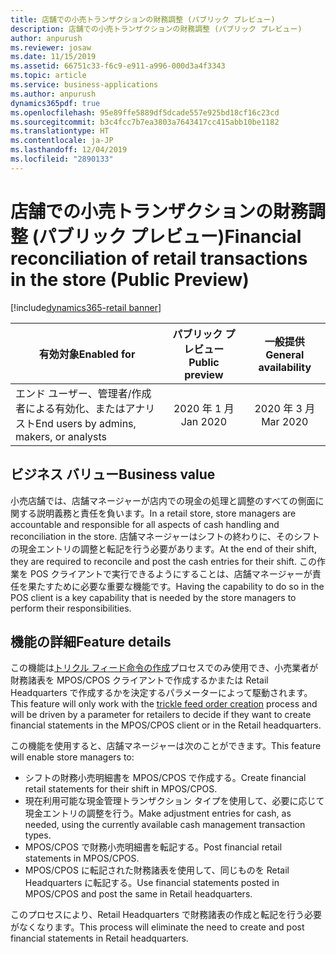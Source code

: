 ```yaml
---
title: 店舗での小売トランザクションの財務調整 (パブリック プレビュー)
description: 店舗での小売トランザクションの財務調整 (パブリック プレビュー)
author: anpurush
ms.reviewer: josaw
ms.date: 11/15/2019
ms.assetid: 66751c33-f6c9-e911-a996-000d3a4f3343
ms.topic: article
ms.service: business-applications
ms.author: anpurush
dynamics365pdf: true
ms.openlocfilehash: 95e89ffe5889df5dcade557e925bd18cf16c23cd
ms.sourcegitcommit: b3c4fcc7b7ea3803a7643417cc415abb10be1182
ms.translationtype: HT
ms.contentlocale: ja-JP
ms.lasthandoff: 12/04/2019
ms.locfileid: "2890133"
---
```

# <a name="financial-reconciliation-of-retail-transactions-in-the-store-public-preview"></a><span data-ttu-id="3af2e-103">店舗での小売トランザクションの財務調整 (パブリック プレビュー)</span><span class="sxs-lookup"><span data-stu-id="3af2e-103">Financial reconciliation of retail transactions in the store (Public Preview)</span></span>
[!include[dynamics365-retail banner](../includes/dynamics365-retail.md)]

| <span data-ttu-id="3af2e-104">有効対象</span><span class="sxs-lookup"><span data-stu-id="3af2e-104">Enabled for</span></span>    |  <span data-ttu-id="3af2e-105">パブリック プレビュー</span><span class="sxs-lookup"><span data-stu-id="3af2e-105">Public preview</span></span> | <span data-ttu-id="3af2e-106">一般提供</span><span class="sxs-lookup"><span data-stu-id="3af2e-106">General availability</span></span> | 
| ---------- | :----------: |:----------: |
|<span data-ttu-id="3af2e-107">エンド ユーザー、管理者/作成者による有効化、またはアナリスト</span><span class="sxs-lookup"><span data-stu-id="3af2e-107">End users by admins, makers, or analysts</span></span>|<span data-ttu-id="3af2e-108">2020 年 1 月</span><span class="sxs-lookup"><span data-stu-id="3af2e-108">Jan 2020</span></span>| <span data-ttu-id="3af2e-109">2020 年 3 月</span><span class="sxs-lookup"><span data-stu-id="3af2e-109">Mar 2020</span></span>|


## <a name="business-value"></a><span data-ttu-id="3af2e-110">ビジネス バリュー</span><span class="sxs-lookup"><span data-stu-id="3af2e-110">Business value</span></span>
<!-- bv start -->
<span data-ttu-id="3af2e-111">小売店舗では、店舗マネージャーが店内での現金の処理と調整のすべての側面に関する説明義務と責任を負います。</span><span class="sxs-lookup"><span data-stu-id="3af2e-111">In a retail store, store managers are accountable and responsible for all aspects of cash handling and reconciliation in the store.</span></span> <span data-ttu-id="3af2e-112">店舗マネージャーはシフトの終わりに、そのシフトの現金エントリの調整と転記を行う必要があります。</span><span class="sxs-lookup"><span data-stu-id="3af2e-112">At the end of their shift, they are required to reconcile and post the cash entries for their shift.</span></span> <span data-ttu-id="3af2e-113">この作業を POS クライアントで実行できるようにすることは、店舗マネージャーが責任を果たすために必要な重要な機能です。</span><span class="sxs-lookup"><span data-stu-id="3af2e-113">Having the capability to do so in the POS client is a key capability that is needed by the store managers to perform their responsibilities.</span></span>
<!-- bv end -->



## <a name="feature-details"></a><span data-ttu-id="3af2e-114">機能の詳細</span><span class="sxs-lookup"><span data-stu-id="3af2e-114">Feature details</span></span>
<!--feature detail start -->
<span data-ttu-id="3af2e-115">この機能は[トリクル フィード命令の作成](https://docs.microsoft.com/dynamics365-release-plan/2019wave2/dynamics365-retail/enhancements-retail-statement-posting#trickle-feed-order-creation)プロセスでのみ使用でき、小売業者が財務諸表を MPOS/CPOS クライアントで作成するかまたは Retail Headquarters で作成するかを決定するパラメーターによって駆動されます。</span><span class="sxs-lookup"><span data-stu-id="3af2e-115">This feature will only work with the [trickle feed order creation](https://docs.microsoft.com/dynamics365-release-plan/2019wave2/dynamics365-retail/enhancements-retail-statement-posting#trickle-feed-order-creation) process and will be driven by a parameter for retailers to decide if they want to create financial statements in the MPOS/CPOS client or in the Retail headquarters.</span></span>

<span data-ttu-id="3af2e-116">この機能を使用すると、店舗マネージャーは次のことができます。</span><span class="sxs-lookup"><span data-stu-id="3af2e-116">This feature will enable store managers to:</span></span>

- <span data-ttu-id="3af2e-117">シフトの財務小売明細書を MPOS/CPOS で作成する。</span><span class="sxs-lookup"><span data-stu-id="3af2e-117">Create financial retail statements for their shift in MPOS/CPOS.</span></span>
- <span data-ttu-id="3af2e-118">現在利用可能な現金管理トランザクション タイプを使用して、必要に応じて現金エントリの調整を行う。</span><span class="sxs-lookup"><span data-stu-id="3af2e-118">Make adjustment entries for cash, as needed, using the currently available cash management transaction types.</span></span>
- <span data-ttu-id="3af2e-119">MPOS/CPOS で財務小売明細書を転記する。</span><span class="sxs-lookup"><span data-stu-id="3af2e-119">Post financial retail statements in MPOS/CPOS.</span></span>
- <span data-ttu-id="3af2e-120">MPOS/CPOS に転記された財務諸表を使用して、同じものを Retail Headquarters に転記する。</span><span class="sxs-lookup"><span data-stu-id="3af2e-120">Use financial statements posted in MPOS/CPOS and post the same in Retail headquarters.</span></span>

<span data-ttu-id="3af2e-121">このプロセスにより、Retail Headquarters で財務諸表の作成と転記を行う必要がなくなります。</span><span class="sxs-lookup"><span data-stu-id="3af2e-121">This process will eliminate the need to create and post financial statements in Retail headquarters.</span></span>
<!--feature detail end -->









